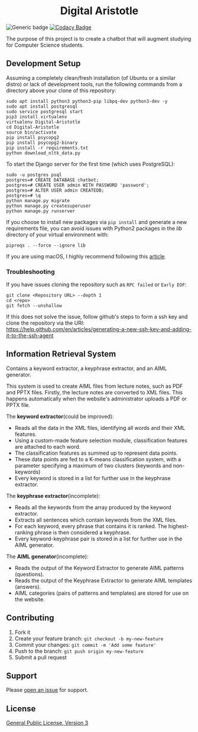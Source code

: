 <div align="center">
    <h1>Digital Aristotle</h1>
</div>

![Generic badge](https://travis-ci.com/Gabighz/Digital-Aristotle.svg?branch=master)
[![Codacy Badge](https://api.codacy.com/project/badge/Grade/a7600e611e6a4044a3b89c6b80c56cea)](https://www.codacy.com/app/Gabighz/Digital-Aristotle?utm_source=github.com&amp;utm_medium=referral&amp;utm_content=Gabighz/Digital-Aristotle&amp;utm_campaign=Badge_Grade)

The purpose of this project is to create a chatbot that will augment studying for Computer Science students.

## Development Setup
Assuming a completely clean/fresh installation (of Ubuntu or a similar distro) or lack of development tools, run the following commands
from a directory above your clone of this repository:

```
sudo apt install python3 python3-pip libpq-dev python3-dev -y
sudo apt install postgresql
sudo service postgresql start
pip3 install virtualenv
virtualenv Digital-Aristotle
cd Digital-Aristotle
source bin/activate
pip install psycopg2
pip install psycopg2-binary
pip install -r requirements.txt
python download_nltk_data.py
```

To start the Django server for the first time (which uses PostgreSQL):

```
sudo -u postgres psql
postgres=# CREATE DATABASE chatbot;
postgres=# CREATE USER admin WITH PASSWORD 'password';
postgres=# ALTER USER admin CREATEDB;
postgres=# \q
python manage.py migrate
python manage.py createsuperuser
python manage.py runserver
```

If you choose to install new packages via `pip install` and generate a new requirements file, you can avoid issues with Python2 packages
in the <i>lib</i> directory of your virtual environment with:

```
pipreqs . --force --ignore lib
```

If you are using macOS, I highly recommend following this [article](https://stories.thirdbrain.ch/postgresql-psycopg2-macosx-python-error).

<h3> Troubleshooting </h3>

If you have issues cloning the repository such as ``RPC failed`` or ``Early EOF``:

```
git clone <Repository URL> --depth 1
cd <repo>
git fetch --unshallow
```
If this does not solve the issue, follow github's steps to form a ssh key and clone the repository via the URI:
https://help.github.com/en/articles/generating-a-new-ssh-key-and-adding-it-to-the-ssh-agent

## Information Retrieval System

Contains a keyword extractor, a keyphrase extractor, and an AIML generator. 

This system is used to create AIML files from lecture notes, such as PDF and PPTX files. Firstly, the lecture notes
are converted to XML files. This happens automatically when the website's administrator uploads a PDF or PPTX file. 

The <b>keyword extractor</b>(could be improved):
    <ul>
        <li> Reads all the data in the XML files, identifying all words and their XML features. </li>
        <li> Using a custom-made feature selection module, classification features are attached to each word. </li>
        <li> The classification features as summed up to represent data points. </li>
        <li> These data points are fed to a K-means classification system, with a parameter specifying a maximum of two clusters (keywords and non-keywords) </li>
        <li> Every keyword is stored in a list for further use in the keyphrase extractor. </li>
    </ul>
    
The <b>keyphrase extractor</b>(incomplete):
    <ul>
        <li> Reads all the keywords from the array produced by the keyword extractor. </li>
        <li> Extracts all sentences which contain keywords from the XML files. </li>
        <li> For each keyword, every phrase that contains it is ranked. The highest-ranking phrase is then considered a
         keyphrase. </li>
        <li> Every keyword-keyphrase pair is stored in a list for further use in the AIML generator. </li>
    </ul>

The <b> AIML generator</b>(incomplete):
    <ul>
        <li> Reads the output of the Keyword Extractor to generate AIML patterns (questions). </li>
        <li> Reads the output of the Keyphrase Extractor to generate AIML templates (answers). </li>
        <li> AIML categories (pairs of patterns and templates) are stored for use on the website. </li>
    </ul>

## Contributing

1. Fork it
2. Create your feature branch: `git checkout -b my-new-feature`
3. Commit your changes: `git commit -m 'Add some feature'`
4. Push to the branch: `git push origin my-new-feature`
5. Submit a pull request

## Support

Please [open an issue](https://github.com/Gabighz/Digital-Aristotle/issues/new/) for support.

## License

[General Public License, Version 3](https://www.gnu.org/licenses/gpl-3.0.en.html)
